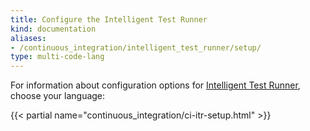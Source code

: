 ```yaml
---
title: Configure the Intelligent Test Runner
kind: documentation
aliases:
- /continuous_integration/intelligent_test_runner/setup/
type: multi-code-lang
---
```


For information about configuration options for [Intelligent Test Runner][1], choose your language:

{{< partial name="continuous_integration/ci-itr-setup.html" >}}

<br>

[1]: /continuous_integration/intelligent_test_runner